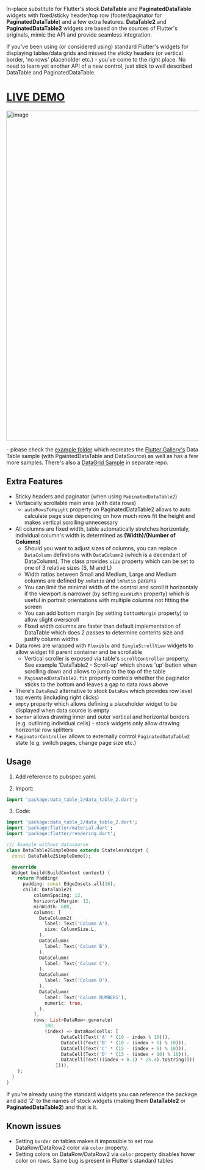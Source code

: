 In-place substitute for Flutter's stock **DataTable** and **PaginatedDataTable** widgets with fixed/sticky header/top row (footer/paginator for **PaginatedDataTable**) and a few extra features. **DataTable2** and **PaginatedDataTable2** widgets are based on the sources of Flutter's originals, mimic the API and provide seamless integration.

If you've been using (or considered using) standard Flutter's widgets for displaying tables/data grids and missed the sticky headers (or vertical border, 'no rows' placeholder etc.) - you've come to the right place. No need to learn yet another API of a new control, just stick to well described DataTable and PaginatedDataTable.

# [LIVE DEMO](https://maxim-saplin.github.io/data_table_2/)

<img width="866" alt="image" src="https://user-images.githubusercontent.com/7947027/115952188-48c4e600-a4ed-11eb-9ff9-e5b4deaf9580.png">

\- please check the [example folder](https://github.com/maxim-saplin/data_table_2/tree/main/example) which recreates the [Flutter Gallery's](https://gallery.flutter.dev/#/demo/data-table) Data Table sample (with PgaintedDataTable and DataSource) as well as has a few more samples. There's also a [DataGrid Sample](https://maxim-saplin.github.io/flutter_web_spa_sample/canvaskit/) in separate repo.

## Extra Features
- Sticky headers and paginator (when using `PabinatedDataTable2`)
- Vertiacally scrollable main area (with data rows)
  - `autoRowsToHeight` property on PaginatedDataTable2 allows to auto calculate page size depending on how much rows fit the height and makes vertical scrolling unnecessary
- All columns are fixed width, table automatically stretches horizontaly, individual column's width is determined as **(Width)/(Number of Columns)**
  - Should you want to adjust sizes of columns, you can replace `DataColumn` definitions with `DataColumn2` (which is a decendant of DataColumn). The class provides `size` property which can be set to one of 3 relative sizes (S, M and L)
  - Width ratios between Small and Medium, Large and Medium columns are defined by `smRatio` and `lmRatio` params
  - You can limit the minimal width of the control and scroll it horizontaly if the viewport is narrower (by setting `minWidth` property) which is useful in portrait orientations with multiple columns not fitting the screen
  - You can add bottom margin (by setting `bottomMargin` property) to allow slight overscroll
  - Fixed width columns are faster than default implementation of DataTable which does 2 passes to determine contents size and justify column widths
- Data rows are wrapped with `Flexible` and `SingleScrollView` widgets to allow widget fill parent container and be scrollable
  - Vertical scroller is exposed via table's `scrollController` property. See example 'DataTable2 - Scroll-up' which shows 'up' button when scrolling down and allows to jump to the top of the table
  - `PaginatedDataTable2.fit` property controls whether the paginator sticks to the bottom and leaves a gap to data rows above
- There's `DataRow2` alternative to stock `DataRow` which provides row level tap events (including right clicks)
- `empty` property which allows defining a placeholder widget to be displayed when data source is empty
- `border` allows drawing inner and outer vertical and horizontal borders (e.g. outlining individual cells) - stock widgets only allow drawing horizontal row splitters
- `PaginatorController` allows to externally control `PaginatedDataTable2` state (e.g. switch pages, change page size etc.)


## Usage

1. Add reference to pubspec.yaml.

2. Import:
```dart
import 'package:data_table_2/data_table_2.dart';
```

3. Code:
```dart
import 'package:data_table_2/data_table_2.dart';
import 'package:flutter/material.dart';
import 'package:flutter/rendering.dart';

/// Example without datasource
class DataTable2SimpleDemo extends StatelessWidget {
  const DataTable2SimpleDemo();

  @override
  Widget build(BuildContext context) {
    return Padding(
      padding: const EdgeInsets.all(16),
      child: DataTable2(
          columnSpacing: 12,
          horizontalMargin: 12,
          minWidth: 600,
          columns: [
            DataColumn2(
              label: Text('Column A'),
              size: ColumnSize.L,
            ),
            DataColumn(
              label: Text('Column B'),
            ),
            DataColumn(
              label: Text('Column C'),
            ),
            DataColumn(
              label: Text('Column D'),
            ),
            DataColumn(
              label: Text('Column NUMBERS'),
              numeric: true,
            ),
          ],
          rows: List<DataRow>.generate(
              100,
              (index) => DataRow(cells: [
                    DataCell(Text('A' * (10 - index % 10))),
                    DataCell(Text('B' * (10 - (index + 5) % 10))),
                    DataCell(Text('C' * (15 - (index + 5) % 10))),
                    DataCell(Text('D' * (15 - (index + 10) % 10))),
                    DataCell(Text(((index + 0.1) * 25.4).toString()))
                  ]))),
    );
  }
}

```
If you're already using the standard widgets you can reference the package and add '2' to the names of stock widgets (making them **DataTable2** or **PaginatedDataTable2**) and that is it. 

## Known issues

- Setting `border` on tables makes it impossible to set row DataRow/DataRow2 color via `color` property.
- Setting colors on DataRow/DataRow2 via `color` property disables hover color on rows. Same bug is present in Flutter's standard tables
